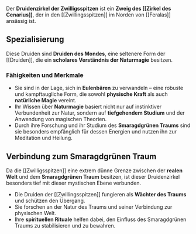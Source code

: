Der **Druidenzirkel der Zwilligsspitzen** ist ein **Zweig des [[Zirkel des Cenarius]]**, der in den [[Zwillingsspitzen]] im Norden von [[Feralas]] ansässig ist.  

## Spezialisierung  

Diese Druiden sind **Druiden des Mondes**, eine seltenere Form der [[Druiden]], die ein **scholares Verständnis der Naturmagie** besitzen.  

### Fähigkeiten und Merkmale  

- Sie sind in der Lage, sich in **Eulenbären** zu verwandeln – eine robuste und kampftaugliche Form, die sowohl **physische Kraft** als auch **natürliche Magie** vereint.  
- Ihr Wissen über **Naturmagie** basiert nicht nur auf instinktiver Verbundenheit zur Natur, sondern auf **tiefgehendem Studium** und der Anwendung von magischen Theorien.  
- Durch ihre Forschung und ihr Studium des **Smaragdgrünen Traums** sind sie besonders empfänglich für dessen Energien und nutzen ihn zur Meditation und Heilung.  

## Verbindung zum Smaragdgrünen Traum  

Da die [[Zwilligsspitzen]] eine extrem dünne Grenze zwischen der **realen Welt** und dem **Smaragdgrünen Traum** besitzen, ist dieser Druidenzirkel besonders tief mit dieser mystischen Ebene verbunden.  

- Die Druiden der [[Zwillingsspitzen]] fungieren als **Wächter des Traums** und schützen den Übergang.  
- Sie forschen an der Natur des Traums und seiner Verbindung zur physischen Welt.  
- Ihre **spirituellen Rituale** helfen dabei, den Einfluss des Smaragdgrünen Traums zu stabilisieren und zu bewahren.